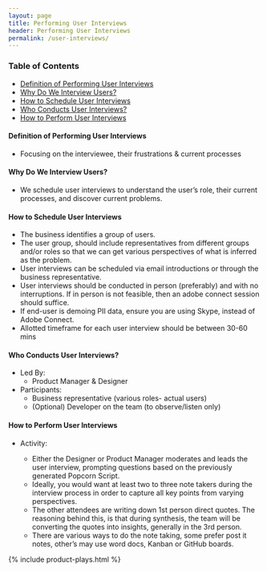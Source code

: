 ```yaml
---
layout: page
title: Performing User Interviews
header: Performing User Interviews
permalink: /user-interviews/
---
```

<div class="row">
    <div class="col-md-3">
        <div class="toc">
            <h3>Table of Contents</h3>
                <ul>
                    <li>
                        <a href="#Definition">
                            Definition of Performing User Interviews
                        </a>
                    </li>
                    <li>
                        <a href="#Why">
                            Why Do We Interview Users?
                        </a>
                    </li>
                    <li>
                        <a href="#Schedule">
                           How to Schedule User Interviews
                        </a>
                    </li>
                    <li>
                        <a href="#Who">
                            Who Conducts User Interviews?
                        </a>
                    </li>
                    <li>
                        <a href="#Perform">
                            How to Perform User Interviews
                        </a>
                    </li>
                   </ul>
        </div>
    </div>
    <div class="col-md-6">
    <h4 class="Definition" id="Definition">
            Definition of Performing User Interviews
        </h4>
        <ul>
            <li>
                Focusing on the interviewee, their frustrations & current processes
            </li>
        </ul>
        <h4 class="Why" id="Why">
        Why Do We Interview Users?        
        </h4>
	<ul>
        <li>We schedule user interviews to understand the user’s role, their current processes, and discover current problems.
</li>
	</ul>
        <h4 class="Schedule" id="Schedule">
            How to Schedule User Interviews
        </h4>
    <ul>
        <li>The business identifies a group of users.</li>
<li>The user group, should include representatives from different groups and/or roles so that we can get various perspectives of what is inferred as the problem. </li>
<li>User interviews can be scheduled via email introductions or through the business representative.</li>
<li>User interviews should be conducted in person (preferably) and with no interruptions. If in person is not feasible, then an adobe connect session should suffice.</li>
<li>If end-user is demoing PII data, ensure you are using Skype, instead of Adobe Connect.</li> 
<li>Allotted timeframe for each user interview should be between 30-60 mins</li>
	</ul>
        <h4 class="Who" id="Who">
            Who Conducts User Interviews?
        </h4>
        <ul>
            <li>Led By:
                <ul>
                    <li>Product Manager & Designer</li>
                </ul>
            </li>
            <li>Participants:
                <ul>
                    <li>Business representative (various roles- actual users)</li>
                    <li>(Optional) Developer on the team (to observe/listen only)</li>
                </ul>
            </li>
        </ul>
<h4 class="Perform" id="Perform">
    How to Perform User Interviews
</h4>
<ul>
    <li>Activity: </li>
    <ul>
<li>Either the Designer or Product Manager moderates and leads the user interview, prompting questions based on the previously generated Popcorn Script.</li>
<li>Ideally, you would want at least two to three note takers during the interview process in order to capture all key points from varying perspectives.</li>
<li>The other attendees are writing down 1st person direct quotes. The reasoning behind this, is that during synthesis, the team will be converting the quotes into insights, generally in the 3rd person. </li>
<li>There are various ways to do the note taking, some prefer post it notes, other’s may use word docs,  Kanban or GitHub boards. </li>
</ul>
</ul>
    </div>
    <div class="col-md-3">
             {% include product-plays.html %}
    </div>
</div>
